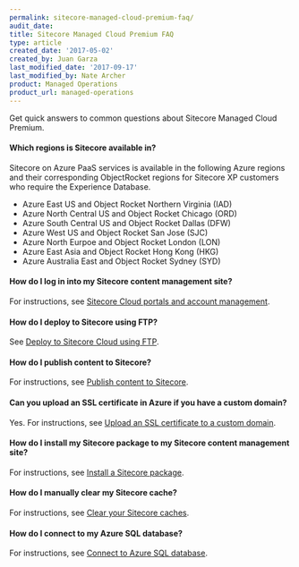 ```yaml
---
permalink: sitecore-managed-cloud-premium-faq/
audit_date:
title: Sitecore Managed Cloud Premium FAQ
type: article
created_date: '2017-05-02'
created_by: Juan Garza
last_modified_date: '2017-09-17'
last_modified_by: Nate Archer
product: Managed Operations
product_url: managed-operations
---
```


Get quick answers to common questions about Sitecore Managed Cloud Premium.

#### Which regions is Sitecore available in?

Sitecore on Azure PaaS services is available in the following Azure regions and their corresponding ObjectRocket regions for Sitecore XP customers who require the Experience Database.

- Azure East US and Object Rocket Northern Virginia (IAD)
- Azure North Central US and Object Rocket Chicago (ORD)
- Azure South Central US and Object Rocket Dallas (DFW)
- Azure West US and Object Rocket San Jose (SJC)
- Azure North Eurpoe and Object Rocket London (LON)
- Azure East Asia and Object Rocket Hong Kong (HKG)
- Azure Australia East and Object Rocket Sydney (SYD)

#### How do I log in into my Sitecore content management site?

For instructions, see [Sitecore Cloud portals and account management](/support/how-to/sitecore-cloud-portals-and-account-management/).

#### How do I deploy to Sitecore using FTP?

See [Deploy to Sitecore Cloud using FTP](https://support.rackspace.com/support/how-to/deploy-to-sitecore-cloud-using-ftp/).

#### How do I publish content to Sitecore?

For instructions, see [Publish content to Sitecore](/support/how-to/publish-content-to-sitecore/).

#### Can you upload an SSL certificate in Azure if you have a custom domain?

Yes. For instructions, see [Upload an SSL certificate to a custom domain](/support/how-to/upload-an-ssl-certificate-to-a-custom-domain/).

#### How do I install my Sitecore package to my Sitecore content management site?

For instructions, see [Install a Sitecore package](/support/how-to/install-a-sitecore-package/).

#### How do I manually clear my Sitecore cache?

For instructions, see [Clear your Sitecore caches](/support/how-to/clear-your-sitecore-caches/).

#### How do I connect to my Azure SQL database?

For instructions, see [Connect to Azure SQL database](/support/how-to/connect-to-azure-sql-database/).





